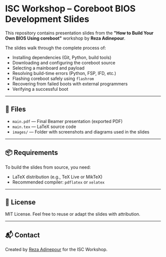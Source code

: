 # ISC Workshop – Coreboot BIOS Development Slides

This repository contains presentation slides from the **"How to Build Your Own BIOS Using coreboot"** workshop by **Reza Adinepour**.

The slides walk through the complete process of:

- Installing dependencies (Git, Python, build tools)
- Downloading and configuring the coreboot source
- Selecting a mainboard and payload
- Resolving build-time errors (Python, FSP, IFD, etc.)
- Flashing coreboot safely using `flashrom`
- Recovering from failed boots with external programmers
- Verifying a successful boot

---

## 📂 Files

- `main.pdf` — Final Beamer presentation (exported PDF)
- `main.tex` — LaTeX source code
- `images/` — Folder with screenshots and diagrams used in the slides

---

## 📦 Requirements

To build the slides from source, you need:

- LaTeX distribution (e.g., TeX Live or MikTeX)
- Recommended compiler: `pdflatex` or `xelatex`

---

## 📎 License

MIT License. Feel free to reuse or adapt the slides with attribution.

---

## 📬 Contact

Created by [Reza Adinepour](https://github.com/rezaAdinepour) for the ISC Workshop.
